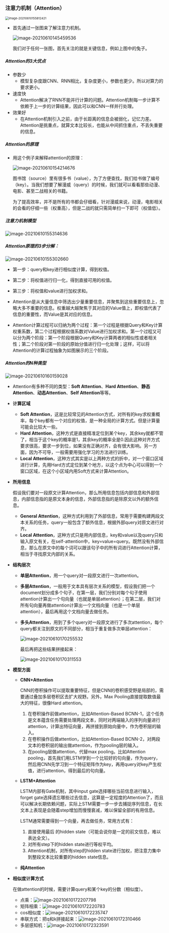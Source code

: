 ### 注意力机制（Attention）

<img src="C:\Users\YF\AppData\Roaming\Typora\typora-user-images\image-20210610155812421.png" alt="image-20210610155812421" style="zoom:67%;" />

* 首先通过一张图来了解注意力机制。

  ![image-20210610145459536](C:\Users\YF\AppData\Roaming\Typora\typora-user-images\image-20210610145459536.png)

  我们对于任何一张图，首先关注的就是关键信息，例如上图中的兔子。

##### Attention的3大优点

* 参数少
  * 模型复杂度跟CNN、RNN相比，复杂度更小，参数也更少。所以对算力的要求更小。
* 速度快
  * Attention解决了RNN不能并行计算的问题。Attention机制每一步计算不依赖于上一步的计算结果，因此可以和CNN一样并行处理。
* 效果好
  * 在Attention机制引入之前，由于长距离的信息会被弱化，记忆力差。Attention是挑重点，就算文本比较长，也能从中间抓住重点，不丢失重要的信息。

##### Attention的原理

* 用这个例子来解释attention的原理：

  ![image-20210610154214676](C:\Users\YF\AppData\Roaming\Typora\typora-user-images\image-20210610154214676.png)

  图书馆（source）里有很多书（value），为了方便查找，我们给书做了编号（key）。当我们想要了解漫威（query）的时候，我们就可以看看那些动漫、电影、甚至二战相关的书籍。

  为了提高效率，并不是所有的书都会仔细看，针对漫威来说，动漫，电影相关的会看的仔细一些（权重高），但是二战的就只需简单扫一下即可（权值低）。

##### 注意力机制模型

![image-20210610155314636](C:\Users\YF\AppData\Roaming\Typora\typora-user-images\image-20210610155314636.png)

##### Attention原理的3步分解：

![image-20210610155302660](C:\Users\YF\AppData\Roaming\Typora\typora-user-images\image-20210610155302660.png)

* 第一步：query和key进行相似度计算，得到权值。
* 第二步：将权值进行归一化，得到直接可用的权值。
* 第三步：将权值和value进行加权求和。

* Attention是从大量信息中筛选出少量重要信息，并聚焦到这些重要信息上，忽略大多不重要的信息。权重越大越聚焦于其对应的Value值上，即权值代表了信息的重要性，而Value是其对应的信息。
* Attention计算过程可以归纳为两个过程：第一个过程是根据Query和Key计算权重系数，第二个过程根据权值系数对Value进行加权求和。第一个过程又可以分为两个阶段：第一个阶段根据Query和Key计算两者的相似性或者相关性；第二个阶段对第一阶段的原始分值进行归一化处理；这样，可以将Attention的计算过程抽象为如图展示的三个阶段。

##### Attention的N种类型

![image-20210610160159028](C:\Users\YF\AppData\Roaming\Typora\typora-user-images\image-20210610160159028.png)

* Attention有多种不同的类型：**Soft Attention**、**Hard Attention**、**静态Attention**、**动态Attention**、**Self Attention**等等。

* **计算区域**

  * **Soft Attention**，这是比较常见的Attention方式，对所有的key求权重概率，每个key都有一个对应的权值，是一种全局的计算方式。但是计算量可能会比较大一些。
  * **Hard Attention**，这种方式是直接精准定位到某个key，其余key就都不管了，相当于这个key的概率是1，其余key的概率全是0.因此这种对齐方式要求很高，要求一步到位，如果没有正确对齐，会有很大影响。另一方面，因为不可导，一般需要用强化学习的方法进行训练。
  * **Local Attention**，这种方式其实是以上两种方式的折中，对一个窗口区域进行计算，先用Hard方式定位到某个地方，以这个点为中心可以得到一个窗口区域，在这个小区域内用Soft方式来计算Attention。

* **所用信息**

  假设我们要对一段原文计算Attention，那么所用信息包括内部信息和外部信息，内部信息指的是原文本身的信息，外部信息指的是除原文以外的额外信息。

  * **General Attention**，这种方式利用到了外部信息，常用于需要构建两段文本关系的任务，query一般包含了额外信息，根据外部query对原文进行对齐。
  * **Local Attention**，这种方式只是用内部信息，key和value以及query只和输入原文有关，在self-attention中，key=value=query。既然没有外部信息，那么在原文中的每个词可以跟该句子中的所有词进行Attention计算，相当于寻找原文内部的关系。

* **结构层次**

  * **单层Attention**，用一个query对一段原文进行一次attention。

  * **多层Attention**，一般用于文本具有层次关系的模型，假设我们把一个document划分成多个句子，在第一层，我们分别对每个句子使用attention计算出一个句向量（也就是单层attention）；在第二层，我们对所有句向量再做attention计算出一个文档向量（也是一个单层attention），最后再用这个文档向量去做任务。

  * **多头Attention**，用到了多个query对一段原文进行了多次attention，每个query都关注到原文的不同部分，相当于重复做多次单层attention：

    ![image-20210610170255532](C:\Users\YF\AppData\Roaming\Typora\typora-user-images\image-20210610170255532.png)

    最后再把这些结果拼接起来：

    ![image-20210610170311553](C:\Users\YF\AppData\Roaming\Typora\typora-user-images\image-20210610170311553.png)

* **模型方面**

  * **CNN+Attention**

    CNN的卷积操作可以提取重要特征，但是CNN的卷积感受野是局部的，需要通过叠加多层卷积区去扩大视野。另外，Max Pooling直接提取数值最大的特征，很像Hard attention。

    1. 在卷积操作前做attention，比如Attention-Based BCNN-1，这个任务是文本蕴含任务需要处理两段文本，同时对两端输入的序列向量进行attention，计算出特征向量，再拼接到原始向量中，作为卷积层的输入。
    2. 在卷积操作后做attention，比如Attention-Based BCNN-2，对两段文本的卷积层的输出做attention，作为pooling层的输入。
    3. 在pooling层做attention，代替max pooling。比如Attention pooling，首先我们用LSTM学到一个比较好的句向量，作为query，然后用CNN先学习到一个特征矩阵作为key，再用query对key产生权值，进行attention，得到最后的句向量。

  * **LSTM+Attention**

    LSTM内部有Gate机制，其中input gate选择哪些当前信息进行输入，forget gate选择遗忘哪些过去信息，这算是一定程度的Attention了，而且可以解决长期依赖问题，实际上STM需要一步一步去捕捉序列信息，在长文本上表现是会随着step增加而慢慢衰减，难以保留全部的有用信息。

    LSTM通常需要得到一个向量，再去做任务，常用方式有：

    1. 直接使用最后 的hidden state（可能会说你是一定的前文信息，难以表达全文）。
    2. 对所有step下的hidden state进行等权平均。
    3. Attention机制，对所有step的hidden state进行加权，把注意力集中到整段文本比较重要的hidden state信息。

  * **纯Attention**

* **相似度计算方式**

  在做attention的时候，需要计算query和某个key的分数（相似度）。

  * 点乘：![image-20210610172207798](C:\Users\YF\AppData\Roaming\Typora\typora-user-images\image-20210610172207798.png)
  * 矩阵相乘：![image-20210610172220783](C:\Users\YF\AppData\Roaming\Typora\typora-user-images\image-20210610172220783.png)
  * cos相似度：![image-20210610172235747](C:\Users\YF\AppData\Roaming\Typora\typora-user-images\image-20210610172235747.png)
  * 串联方式：把q和k拼接起来：![image-20210610172310466](C:\Users\YF\AppData\Roaming\Typora\typora-user-images\image-20210610172310466.png)
  * 多层感知机：![image-20210610172323591](C:\Users\YF\AppData\Roaming\Typora\typora-user-images\image-20210610172323591.png)

  

  

